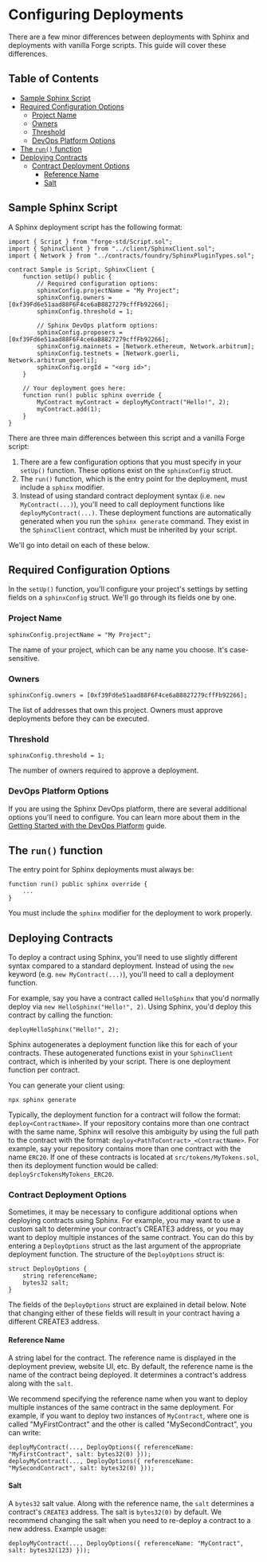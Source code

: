# Configuring Deployments

There are a few minor differences between deployments with Sphinx and deployments with vanilla Forge scripts. This guide will cover these differences.

## Table of Contents

- [Sample Sphinx Script](#sample-sphinx-script)
- [Required Configuration Options](#required-configuration-options)
  - [Project Name](#project-name)
  - [Owners](#owners)
  - [Threshold](#threshold)
  - [DevOps Platform Options](#devops-platform-options)
- [The `run()` function](#the-run-function)
- [Deploying Contracts](#deploying-contracts)
  - [Contract Deployment Options](#contract-deployment-options)
    - [Reference Name](#reference-name)
    - [Salt](#salt)

## Sample Sphinx Script

A Sphinx deployment script has the following format:

```
import { Script } from "forge-std/Script.sol";
import { SphinxClient } from "../client/SphinxClient.sol";
import { Network } from "../contracts/foundry/SphinxPluginTypes.sol";

contract Sample is Script, SphinxClient {
    function setUp() public {
        // Required configuration options:
        sphinxConfig.projectName = "My Project";
        sphinxConfig.owners = [0xf39Fd6e51aad88F6F4ce6aB8827279cffFb92266];
        sphinxConfig.threshold = 1;

        // Sphinx DevOps platform options:
        sphinxConfig.proposers = [0xf39Fd6e51aad88F6F4ce6aB8827279cffFb92266];
        sphinxConfig.mainnets = [Network.ethereum, Network.arbitrum];
        sphinxConfig.testnets = [Network.goerli, Network.arbitrum_goerli];
        sphinxConfig.orgId = "<org id>";
    }

    // Your deployment goes here:
    function run() public sphinx override {
        MyContract myContract = deployMyContract("Hello!", 2);
        myContract.add(1);
    }
}
```

There are three main differences between this script and a vanilla Forge script:

1. There are a few configuration options that you must specify in your `setUp()` function. These options exist on the `sphinxConfig` struct.
2. The `run()` function, which is the entry point for the deployment, must include a `sphinx` modifier.
3. Instead of using standard contract deployment syntax (i.e. `new MyContract(...)`), you'll need to call deployment functions like `deployMyContract(...)`. These deployment functions are automatically generated when you run the `sphinx generate` command. They exist in the `SphinxClient` contract, which must be inherited by your script.

We'll go into detail on each of these below.

## Required Configuration Options
In the `setUp()` function, you'll configure your project's settings by setting fields on a `sphinxConfig` struct. We'll go through its fields one by one.

### Project Name
```
sphinxConfig.projectName = "My Project";
```

The name of your project, which can be any name you choose. It's case-sensitive.

### Owners
```
sphinxConfig.owners = [0xf39Fd6e51aad88F6F4ce6aB8827279cffFb92266];
```

The list of addresses that own this project. Owners must approve deployments before they can be executed.

### Threshold
```
sphinxConfig.threshold = 1;
```

The number of owners required to approve a deployment.

### DevOps Platform Options
If you are using the Sphinx DevOps platform, there are several additional options you'll need to configure. You can learn more about them in the [Getting Started with the DevOps Platform](https://github.com/sphinx-labs/sphinx/blob/develop/docs/ops-getting-started.md) guide.

## The `run()` function

The entry point for Sphinx deployments must always be:

```sol
function run() public sphinx override {
    ...
}
```

You must include the `sphinx` modifier for the deployment to work properly.

## Deploying Contracts
To deploy a contract using Sphinx, you'll need to use slightly different syntax compared to a standard deployment. Instead of using the `new` keyword (e.g. `new MyContract(...)`), you'll need to call a deployment function.

For example, say you have a contract called `HelloSphinx` that you'd normally deploy via `new HelloSphinx("Hello!", 2)`. Using Sphinx, you'd deploy this contract by calling the function:

```
deployHelloSphinx("Hello!", 2);
```

Sphinx autogenerates a deployment function like this for each of your contracts. These autogenerated functions exist in your `SphinxClient` contract, which is inherited by your script. There is one deployment function per contract.

You can generate your client using:
```
npx sphinx generate
```

Typically, the deployment function for a contract will follow the format: `deploy<ContractName>`. If your repository contains more than one contract with the same name, Sphinx will resolve this ambiguity by using the full path to the contract with the format: `deploy<PathToContract>_<ContractName>`. For example, say your repository contains more than one contract with the name `ERC20`. If one of these contracts is located at `src/tokens/MyTokens.sol`, then its deployment function would be called: `deploySrcTokensMyTokens_ERC20`.

### Contract Deployment Options

Sometimes, it may be necessary to configure additional options when deploying contracts using Sphinx. For example, you may want to use a custom salt to determine your contract's CREATE3 address, or you may want to deploy multiple instances of the same contract. You can do this by entering a `DeployOptions` struct as the last argument of the appropriate deployment function. The structure of the `DeployOptions` struct is:

```sol
struct DeployOptions {
    string referenceName;
    bytes32 salt;
}
```

The fields of the `DeployOptions` struct are explained in detail below. Note that changing either of these fields will result in your contract having a different CREATE3 address.

#### Reference Name

A string label for the contract. The reference name is displayed in the deployment preview, website UI, etc. By default, the reference name is the name of the contract being deployed. It determines a contract's address along with the `salt`.

We recommend specifying the reference name when you want to deploy multiple instances of the same contract in the same deployment. For example, if you want to deploy two instances of `MyContract`, where one is called "MyFirstContract" and the other is called "MySecondContract", you can write:

```sol
deployMyContract(..., DeployOptions({ referenceName: "MyFirstContract", salt: bytes32(0) }));
deployMyContract(..., DeployOptions({ referenceName: "MySecondContract", salt: bytes32(0) }));
```

#### Salt

A `bytes32` salt value. Along with the reference name, the `salt` determines a contract's `CREATE3` address. The salt is `bytes32(0)` by default. We recommend changing the salt when you need to re-deploy a contract to a new address. Example usage:

```sol
deployMyContract(..., DeployOptions({ referenceName: "MyContract", salt: bytes32(123) }));
```
